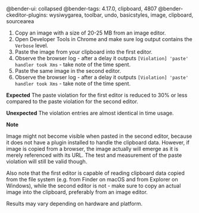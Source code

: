 @bender-ui: collapsed
@bender-tags: 4.17.0, clipboard, 4807
@bender-ckeditor-plugins: wysiwygarea, toolbar, undo, basicstyles, image, clipboard, sourcearea

 1. Copy an image with a size of 20-25 MB from an image editor.
 1. Open Developer Tools in Chrome and make sure log output contains the `Verbose` level.
 1. Paste the image from your clipboard into the first editor.
 1. Observe the browser log - after a delay it outputs `[Violation] 'paste' handler took Xms` - take note of the time spent.
 1. Paste the same image in the second editor.
 1. Observe the browser log - after a delay it outputs `[Violation] 'paste' handler took Xms` - take note of the time spent.

**Expected** The paste violation for the first editor is reduced to 30% or less compared to the paste violation for the second editor.

**Unexpected** The violation entries are almost identical in time usage.

**Note**

Image might not become visible when pasted in the second editor, because it does not have a plugin installed to handle the clipboard data.
However, if image is copied from a browser, the image actually will emerge as it is merely referenced with its URL. The test and measurement
of the paste violation will still be valid though.

Also note that the first editor is capable of reading clipboard data copied from the file system (e.g. from Finder on macOS and from Explorer on Windows),
while the second editor is not - make sure to copy an actual image into the clipboard, preferably from an image editor.

Results may vary depending on hardware and platform.